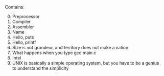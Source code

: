 Contains:

0. Preprocessor
1. Compiler
2. Assembler
3. Name
4. Hello, puts
5. Hello, printf
6. Size is not grandeur, and territory does not make a nation
7. What happens when you type gcc main.c
8. Intel
9. UNIX is basically a simple operating system, but you have to be a genius to understand the simplicity

